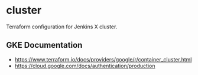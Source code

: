 # cluster
Terraform configuration for Jenkins X cluster.

## GKE Documentation
* https://www.terraform.io/docs/providers/google/r/container_cluster.html
* https://cloud.google.com/docs/authentication/production
